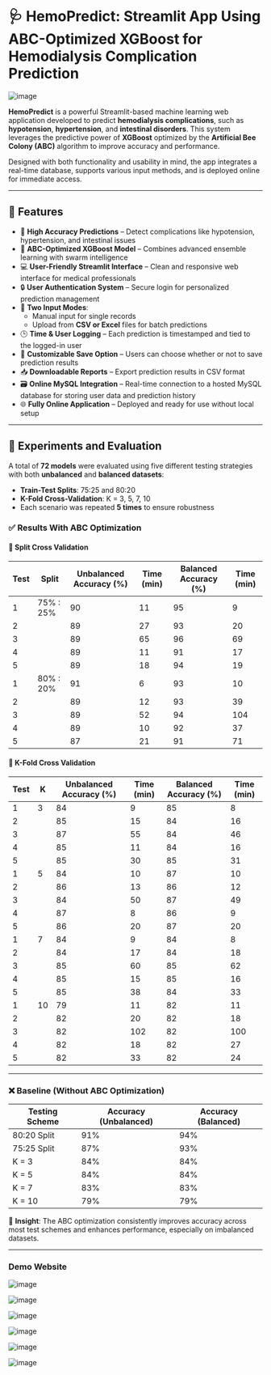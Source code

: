 # 🩺 HemoPredict: Streamlit App Using ABC-Optimized XGBoost for Hemodialysis Complication Prediction

![image](https://github.com/user-attachments/assets/19513b40-ab71-452a-9b67-c170039f289a)

**HemoPredict** is a powerful Streamlit-based machine learning web application developed to predict **hemodialysis complications**, such as **hypotension**, **hypertension**, and **intestinal disorders**. This system leverages the predictive power of **XGBoost** optimized by the **Artificial Bee Colony (ABC)** algorithm to improve accuracy and performance.

Designed with both functionality and usability in mind, the app integrates a real-time database, supports various input methods, and is deployed online for immediate access.

---

## 🚀 Features

- 🎯 **High Accuracy Predictions** – Detect complications like hypotension, hypertension, and intestinal issues
- 🧠 **ABC-Optimized XGBoost Model** – Combines advanced ensemble learning with swarm intelligence
- 💻 **User-Friendly Streamlit Interface** – Clean and responsive web interface for medical professionals
- 🔒 **User Authentication System** – Secure login for personalized prediction management
- 📝 **Two Input Modes**:
  - Manual input for single records
  - Upload from **CSV or Excel** files for batch predictions
- 🕒 **Time & User Logging** – Each prediction is timestamped and tied to the logged-in user
- 💾 **Customizable Save Option** – Users can choose whether or not to save prediction results
- 📥 **Downloadable Reports** – Export prediction results in CSV format
- 🗃️ **Online MySQL Integration** – Real-time connection to a hosted MySQL database for storing user data and prediction history
- 🌐 **Fully Online Application** – Deployed and ready for use without local setup

---

## 🧪 Experiments and Evaluation

A total of **72 models** were evaluated using five different testing strategies with both **unbalanced** and **balanced datasets**:

- **Train-Test Splits**: 75:25 and 80:20
- **K-Fold Cross-Validation**: K = 3, 5, 7, 10
- Each scenario was repeated **5 times** to ensure robustness

### ✅ Results With ABC Optimization

#### 🔹 Split Cross Validation

| Test | Split        | Unbalanced Accuracy (%) | Time (min) | Balanced Accuracy (%) | Time (min) |
|------|--------------|--------------------------|------------|------------------------|------------|
| 1    | 75% : 25%    | 90                       | 11         | 95                     | 9          |
| 2    |              | 89                       | 27         | 93                     | 20         |
| 3    |              | 89                       | 65         | 96                     | 69         |
| 4    |              | 89                       | 11         | 91                     | 17         |
| 5    |              | 89                       | 18         | 94                     | 19         |
| 1    | 80% : 20%    | 91                       | 6          | 93                     | 10         |
| 2    |              | 89                       | 12         | 93                     | 39         |
| 3    |              | 89                       | 52         | 94                     | 104        |
| 4    |              | 89                       | 10         | 92                     | 37         |
| 5    |              | 87                       | 21         | 91                     | 71         |

#### 🔹 K-Fold Cross Validation

| Test | K | Unbalanced Accuracy (%) | Time (min) | Balanced Accuracy (%) | Time (min) |
|------|---|--------------------------|------------|------------------------|------------|
| 1    | 3 | 84                       | 9          | 85                     | 8          |
| 2    |   | 85                       | 15         | 84                     | 16         |
| 3    |   | 87                       | 55         | 84                     | 46         |
| 4    |   | 85                       | 11         | 84                     | 16         |
| 5    |   | 85                       | 30         | 85                     | 31         |
| 1    | 5 | 84                       | 10         | 87                     | 10         |
| 2    |   | 86                       | 13         | 86                     | 12         |
| 3    |   | 84                       | 50         | 87                     | 49         |
| 4    |   | 87                       | 8          | 86                     | 9          |
| 5    |   | 86                       | 20         | 87                     | 20         |
| 1    | 7 | 84                       | 9          | 84                     | 8          |
| 2    |   | 84                       | 17         | 84                     | 18         |
| 3    |   | 85                       | 60         | 85                     | 62         |
| 4    |   | 85                       | 15         | 85                     | 16         |
| 5    |   | 85                       | 38         | 84                     | 33         |
| 1    |10 | 79                       | 11         | 82                     | 11         |
| 2    |   | 82                       | 20         | 82                     | 18         |
| 3    |   | 82                       | 102        | 82                     | 100        |
| 4    |   | 82                       | 18         | 82                     | 27         |
| 5    |   | 82                       | 33         | 82                     | 24         |

---

### ❌ Baseline (Without ABC Optimization)

| Testing Scheme | Accuracy (Unbalanced) | Accuracy (Balanced) |
|----------------|------------------------|----------------------|
| 80:20 Split     | 91%                    | 94%                  |
| 75:25 Split     | 87%                    | 93%                  |
| K = 3           | 84%                    | 84%                  |
| K = 5           | 84%                    | 84%                  |
| K = 7           | 83%                    | 83%                  |
| K = 10          | 79%                    | 79%                  |

📌 **Insight**: The ABC optimization consistently improves accuracy across most test schemes and enhances performance, especially on imbalanced datasets.

---
### Demo Website 
![image](https://github.com/user-attachments/assets/9666567b-3c59-4f18-97e5-d73b172e3e05)

![image](https://github.com/user-attachments/assets/9cf2ab70-f959-4bfb-9b64-67c53a399736)

![image](https://github.com/user-attachments/assets/7bc5aba5-7369-4a30-b41f-127067d22555)

![image](https://github.com/user-attachments/assets/6e0ea4c6-41d6-455e-a2e4-ba3ebc3170d2)

![image](https://github.com/user-attachments/assets/21c9697c-ee71-42e9-b874-602c0a2fb39e)

![image](https://github.com/user-attachments/assets/527890a5-4015-4eb4-95bb-39c47fc66e30)

